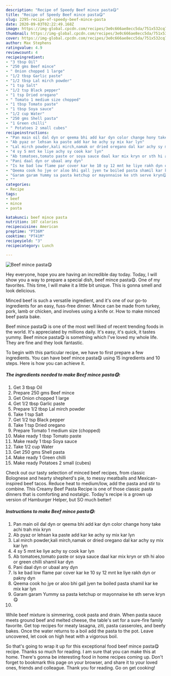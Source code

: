 ```yaml
---
description: "Recipe of Speedy Beef mince pasta😋"
title: "Recipe of Speedy Beef mince pasta😋"
slug: 2295-recipe-of-speedy-beef-mince-pasta
date: 2020-09-03T02:22:49.168Z
image: https://img-global.cpcdn.com/recipes/3e0c666ae8ecc5da/751x532cq70/beef-mince-pasta😋-recipe-main-photo.jpg
thumbnail: https://img-global.cpcdn.com/recipes/3e0c666ae8ecc5da/751x532cq70/beef-mince-pasta😋-recipe-main-photo.jpg
cover: https://img-global.cpcdn.com/recipes/3e0c666ae8ecc5da/751x532cq70/beef-mince-pasta😋-recipe-main-photo.jpg
author: Max Stephens
ratingvalue: 4.9
reviewcount: 4
recipeingredient:
- "3 tbsp Oil"
- "250 gms Beef mince"
- " Onion chopped 1 large"
- "1/2 tbsp Garlic paste"
- "1/2 tbsp Lal mirch powder"
- "1 tsp Salt"
- "1/2 tsp Black pepper"
- "1 tsp Dried oregano"
- " Tomato 1 medium size chopped"
- "1 tbsp Tomato paste"
- "1 tbsp Soya sauce"
- "1/2 cup Water"
- "250 gms Shell pasta"
- "1 Green chilli"
- " Potatoes 2 small cubes"
recipeinstructions:
- "Pan main oil dal dyn or qeema bhi add kar dyn color change hony take achi trah mix kryn"
- "Ab pyaz or lehsan ka paste add kar ke achy sy mix kar lyn"
- "Lal mirch powder,kali mirch,namak or dried oregano dal kar achy sy mix kar lyn"
- "4 sy 5 mnt ke liye achy sy cook kar lyn"
- "Ab tomatoes,tomato paste or soya sauce daal kar mix kryn or sth hi aloo or green chilli shamil kar dyn"
- "Pani daal dyn or ubaal any dyn"
- "Is ke bad low flame par cover kar ke 10 sy 12 mnt ke liye rakh dyn or pakny dyn"
- "Qeema cook ho jye or aloo bhi gall jyen tw boiled pasta shamil kar ke mix kar lyn"
- "Garam garam Yummy sa pasta ketchup or mayonnaise ke sth serve kryn😋"
- ""
categories:
- Recipe
tags:
- beef
- mince
- pasta

katakunci: beef mince pasta 
nutrition: 107 calories
recipecuisine: American
preptime: "PT36M"
cooktime: "PT41M"
recipeyield: "3"
recipecategory: Lunch

---
```



![Beef mince pasta😋](https://img-global.cpcdn.com/recipes/3e0c666ae8ecc5da/751x532cq70/beef-mince-pasta😋-recipe-main-photo.jpg)

Hey everyone, hope you are having an incredible day today. Today, I will show you a way to prepare a special dish, beef mince pasta😋. One of my favorites. This time, I will make it a little bit unique. This is gonna smell and look delicious.

Minced beef is such a versatile ingredient, and it&#39;s one of our go-to ingredients for an easy, fuss-free dinner. Mince can be made from turkey, pork, lamb or chicken, and involves using a knife or. How to make minced beef pasta bake.

Beef mince pasta😋 is one of the most well liked of recent trending foods in the world. It's appreciated by millions daily. It's easy, it's quick, it tastes yummy. Beef mince pasta😋 is something which I've loved my whole life. They are fine and they look fantastic.


To begin with this particular recipe, we have to first prepare a few ingredients. You can have beef mince pasta😋 using 15 ingredients and 10 steps. Here is how you can achieve it.

<!--inarticleads1-->

##### The ingredients needed to make Beef mince pasta😋:

1. Get 3 tbsp Oil
1. Prepare 250 gms Beef mince
1. Get  Onion chopped 1 large
1. Get 1/2 tbsp Garlic paste
1. Prepare 1/2 tbsp Lal mirch powder
1. Take 1 tsp Salt
1. Get 1/2 tsp Black pepper
1. Take 1 tsp Dried oregano
1. Prepare  Tomato 1 medium size (chopped)
1. Make ready 1 tbsp Tomato paste
1. Make ready 1 tbsp Soya sauce
1. Take 1/2 cup Water
1. Get 250 gms Shell pasta
1. Make ready 1 Green chilli
1. Make ready  Potatoes 2 small (cubes)


Check out our tasty selection of minced beef recipes, from classic Bolognese and hearty shepherd&#39;s pie, to messy meatballs and Mexican-inspired beef tacos. Reduce heat to medium/low, add the pasta and stir to combine. This Creamy Beef Pasta Recipe is one of those classic pasta dinners that is comforting and nostalgic. Today&#39;s recipe is a grown up version of Hamburger Helper, but SO much better! 

<!--inarticleads2-->

##### Instructions to make Beef mince pasta😋:

1. Pan main oil dal dyn or qeema bhi add kar dyn color change hony take achi trah mix kryn
1. Ab pyaz or lehsan ka paste add kar ke achy sy mix kar lyn
1. Lal mirch powder,kali mirch,namak or dried oregano dal kar achy sy mix kar lyn
1. 4 sy 5 mnt ke liye achy sy cook kar lyn
1. Ab tomatoes,tomato paste or soya sauce daal kar mix kryn or sth hi aloo or green chilli shamil kar dyn
1. Pani daal dyn or ubaal any dyn
1. Is ke bad low flame par cover kar ke 10 sy 12 mnt ke liye rakh dyn or pakny dyn
1. Qeema cook ho jye or aloo bhi gall jyen tw boiled pasta shamil kar ke mix kar lyn
1. Garam garam Yummy sa pasta ketchup or mayonnaise ke sth serve kryn😋
1. 


While beef mixture is simmering, cook pasta and drain. When pasta sauce meets ground beef and melted cheese, the table&#39;s set for a sure-fire family favorite. Get top recipes for meaty lasagna, ziti, pasta casseroles, and beefy bakes. Once the water returns to a boil add the pasta to the pot. Leave uncovered, let cook on high heat with a vigorous boil. 

So that's going to wrap it up for this exceptional food beef mince pasta😋 recipe. Thanks so much for reading. I am sure that you can make this at home. There's gonna be interesting food in home recipes coming up. Don't forget to bookmark this page on your browser, and share it to your loved ones, friends and colleague. Thank you for reading. Go on get cooking!
